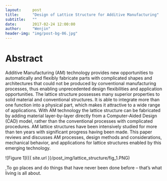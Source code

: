 ```yaml
---
layout:     post
title:      "Design of Lattice Structure for Additive Manufacturing"
subtitle:   ""
date:       2017-02-24 12:00:00
author:     "Wenjin"
header-img: "img/post-bg-06.jpg"
---
```


# Abstract

Additive Manufacturing (AM) technology provides new opportunities to automatically and flexibly fabricate parts with complicated shapes and architectures that could not be produced by conventional manufacturing processes, thus enabling unprecedented design flexibilities and application opportunities. The lattice structure possesses many superior properties to solid material and conventional structures. It is able to integrate more than one function into a physical part, which makes it attractive to a wide range of applications. With AM technology the lattice structure can be fabricated by adding material layer-by-layer directly from a Computer-Aided Design (CAD) model, rather than the conventional processes with complicated procedures. AM lattice structures have been intensively studied for more than ten years with significant progress having been made. This paper reviews and discusses AM processes, design methods and considerations, mechanical behavior, and applications for lattice structures enabled by this emerging technology.

![Figure 1]({{ site.url }}/post_img/lattice_structure/fig_1.PNG)

<a href="#">
    <img src="{{ site.baseurl }}/post_img/lattice_structure/fig_1.PNG" alt="">
</a>
<span class="caption text-muted">To go places and do things that have never been done before – that’s what living is all about.</span>
